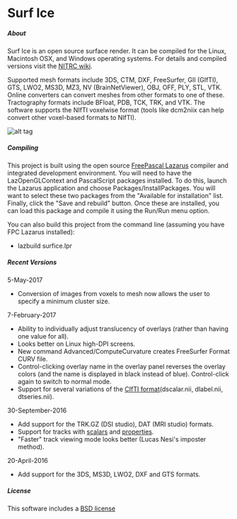 # Surf Ice

##### About

Surf Ice is an open source surface render. It can be compiled for the Linux, Macintosh OSX, and Windows operating systems. For details and compiled versions visit the [NITRC wiki](https://www.nitrc.org/plugins/mwiki/index.php/surfice:MainPage).

Supported mesh formats include 3DS, CTM, DXF, FreeSurfer, GII (GIfTI), GTS, LWO2, MS3D, MZ3, NV (BrainNetViewer), OBJ, OFF, PLY, STL, VTK. Online converters can convert meshes from other formats to one of these. Tractography formats include BFloat, PDB, TCK, TRK, and VTK. The software supports the NIfTI voxelwise format (tools like dcm2niix can help convert other voxel-based formats to NIfTI).

![alt tag](https://github.com/neurolabusc/surf-ice/blob/master/Surfice.jpg)

##### Compiling

This project is built using the open source [FreePascal Lazarus](http://www.lazarus-ide.org/) compiler and integrated development environment. You will need to have the LazOpenGLContext and PascalScript packages installed. To do this, launch the Lazarus application and choose Packages/InstallPackages. You will want to select these two packages from the "Available for installation" list. Finally, click the "Save and rebuild" button. Once these are installed, you can load this package and compile it using the Run/Run menu option.

You can also build this project from the command line (assuming you have FPC Lazarus installed):
 - lazbuild surfice.lpr

##### Recent Versions

5-May-2017
 - Conversion of images from voxels to mesh now allows the user to specify a minimum cluster size.

7-February-2017
 - Ability to individually adjust translucency of overlays (rather than having one value for all).
 - Looks better on Linux high-DPI screens.
 - New command Advanced/ComputeCurvature creates FreeSurfer Format CURV file.
 - Control-clicking overlay name in the overlay panel reverses the overlay colors (and the name is displayed in black instead of blue). Control-click again to switch to normal mode.
 - Support for several variations of the [CIfTI format](https://www.humanconnectome.org/software/get-connectome-workbench.html)(dscalar.nii, dlabel.nii, dtseries.nii).

30-September-2016
 - Add support for the TRK.GZ (DSI studio), DAT (MRI studio) formats.
 - Support for tracks with [scalars](https://github.com/johncolby/along-tract-stats) and [properties](http://trackvis.org/blog/tag/track_merge/).
 - "Faster" track viewing mode looks better (Lucas Nesi's imposter method).

20-April-2016
 - Add support for the 3DS, MS3D, LWO2, DXF and GTS formats.

##### License

This software includes a [BSD license](https://opensource.org/licenses/BSD-2-Clause)

